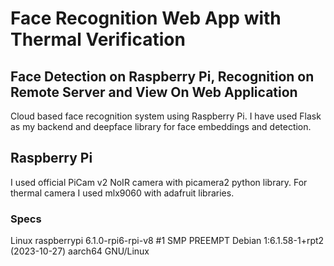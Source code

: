 # Face Recognition Web App with Thermal Verification
## Face Detection on Raspberry Pi, Recognition on Remote Server and View On Web Application

Cloud based face recognition system using Raspberry Pi. I have used Flask as my backend and deepface library for face embeddings and detection.

## Raspberry Pi

I used official PiCam v2 NoIR camera with picamera2 python library. For thermal camera I used mlx9060 with adafruit libraries.

### Specs

Linux raspberrypi 6.1.0-rpi6-rpi-v8 #1 SMP PREEMPT Debian 1:6.1.58-1+rpt2 (2023-10-27) aarch64 GNU/Linux

